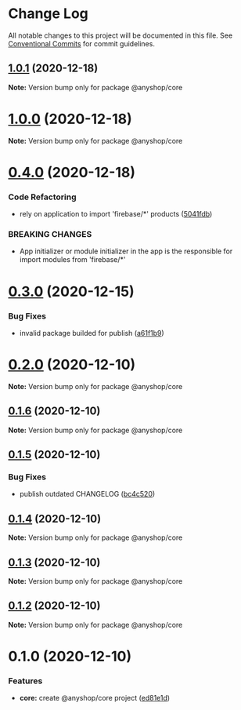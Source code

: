 # Change Log

All notable changes to this project will be documented in this file.
See [Conventional Commits](https://conventionalcommits.org) for commit guidelines.

## [1.0.1](https://github.com/alazes/anyshop-framework/compare/v1.0.0...v1.0.1) (2020-12-18)

**Note:** Version bump only for package @anyshop/core

# [1.0.0](https://github.com/alazes/anyshop-framework/compare/v0.4.0...v1.0.0) (2020-12-18)

**Note:** Version bump only for package @anyshop/core

# [0.4.0](https://github.com/alazes/anyshop-framework/compare/v0.3.0...v0.4.0) (2020-12-18)

### Code Refactoring

- rely on application to import 'firebase/\*' products ([5041fdb](https://github.com/alazes/anyshop-framework/commit/5041fdbe770a7bcb0b4c0114565eb5e9c3ba2867))

### BREAKING CHANGES

- App initializer or module initializer in the app is the responsible for import
  modules from 'firebase/\*'

# [0.3.0](https://github.com/alazes/anyshop-framework/compare/v0.2.0...v0.3.0) (2020-12-15)

### Bug Fixes

- invalid package builded for publish ([a61f1b9](https://github.com/alazes/anyshop-framework/commit/a61f1b9752000da4af6a1eadc0fe0ae735718bc5))

# [0.2.0](https://github.com/alazes/anyshop-framework/compare/v0.1.6...v0.2.0) (2020-12-10)

**Note:** Version bump only for package @anyshop/core

## [0.1.6](https://github.com/alazes/anyshop-framework/compare/v0.1.5...v0.1.6) (2020-12-10)

**Note:** Version bump only for package @anyshop/core

## [0.1.5](https://github.com/alazes/anyshop-framework/compare/v0.1.4...v0.1.5) (2020-12-10)

### Bug Fixes

- publish outdated CHANGELOG ([bc4c520](https://github.com/alazes/anyshop-framework/commit/bc4c520b69bb0911382a7ae15fd20453c481ef04))

## [0.1.4](https://github.com/alazes/anyshop-framework/compare/v0.1.3...v0.1.4) (2020-12-10)

**Note:** Version bump only for package @anyshop/core

## [0.1.3](https://github.com/alazes/anyshop-framework/compare/v0.1.2...v0.1.3) (2020-12-10)

**Note:** Version bump only for package @anyshop/core

## [0.1.2](https://github.com/alazes/anyshop-framework/compare/v0.1.1...v0.1.2) (2020-12-10)

**Note:** Version bump only for package @anyshop/core

# 0.1.0 (2020-12-10)

### Features

- **core:** create @anyshop/core project ([ed81e1d](https://github.com/alazes/anyshop-framework/commit/ed81e1d1de5d8c1f0806058d9446c73163130363))
